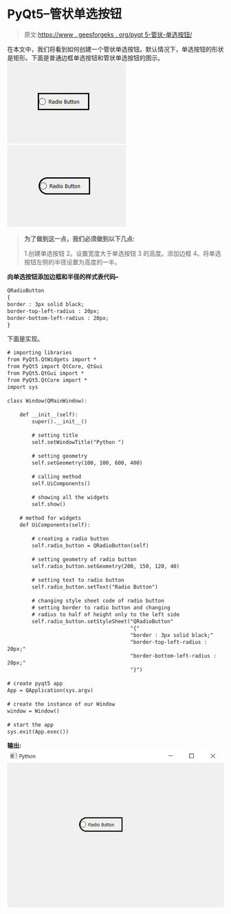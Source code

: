 # PyQt5–管状单选按钮

> 原文:[https://www . geesforgeks . org/pyqt 5-管状-单选按钮/](https://www.geeksforgeeks.org/pyqt5-tube-shape-radio-button/)

在本文中，我们将看到如何创建一个管状单选按钮。默认情况下，单选按钮的形状是矩形。下面是普通边框单选按钮和管状单选按钮的图示。
![](img/ede21546efd0f1fb76c2728081ce7175.png) ![](img/04662e461f905c139365a12857170126.png)

> **为了做到这一点，我们必须做到以下几点:**
> 
> 1.创建单选按钮
> 2。设置宽度大于单选按钮
> 3 的高度。添加边框
> 4。将单选按钮左侧的半径设置为高度的一半。

**向单选按钮添加边框和半径的样式表代码–**

```
QRadioButton
{
border : 3px solid black;
border-top-left-radius : 20px;
border-bottom-left-radius : 20px;
}

```

下面是实现。

```
# importing libraries
from PyQt5.QtWidgets import * 
from PyQt5 import QtCore, QtGui
from PyQt5.QtGui import * 
from PyQt5.QtCore import * 
import sys

class Window(QMainWindow):

    def __init__(self):
        super().__init__()

        # setting title
        self.setWindowTitle("Python ")

        # setting geometry
        self.setGeometry(100, 100, 600, 400)

        # calling method
        self.UiComponents()

        # showing all the widgets
        self.show()

    # method for widgets
    def UiComponents(self):

        # creating a radio button
        self.radio_button = QRadioButton(self)

        # setting geometry of radio button
        self.radio_button.setGeometry(200, 150, 120, 40)

        # setting text to radio button
        self.radio_button.setText("Radio Button")

        # changing style sheet code of radio button
        # setting border to radio button and changing 
        # radius to half of height only to the left side
        self.radio_button.setStyleSheet("QRadioButton"
                                        "{"
                                        "border : 3px solid black;"
                                        "border-top-left-radius : 20px;"
                                        "border-bottom-left-radius : 20px;"
                                        "}")

# create pyqt5 app
App = QApplication(sys.argv)

# create the instance of our Window
window = Window()

# start the app
sys.exit(App.exec())
```

**输出:**
![](img/40ad7b64bd613dcf7ebb3ecddfe6277d.png)